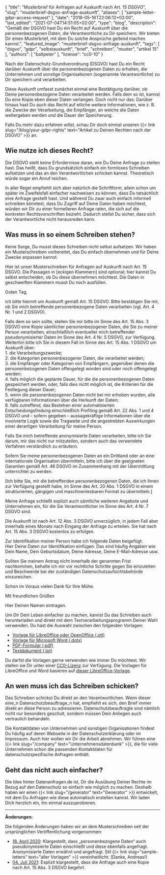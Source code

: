 {
    "title": "Musterbrief für Anfragen auf Auskunft nach Art. 15 DSGVO",
    "slug": "musterbrief-dsgvo-anfrage-auskunft",
    "aliases": [ "sample-letter-gdpr-access-request" ],
    "date": "2018-05-16T22:06:12+02:00",
    "last_edited": "2021-07-04T14:51:05+02:00",
    "type": "blog",
    "description": "Gemäß der DSGVO hast Du ein Recht auf Auskunft über die personenbezogenen Daten, die Verantwortliche zu Dir speichern. Wir bieten Dir einen Musterbrief, mit dem Du solche Ansprüche geltend machen kannst.",
    "featured_image": "musterbrief-dsgvo-anfrage-auskunft",
    "tags": [ "dsgvo", "gdpr", "selbstauskunft", "brief", "schreiben", "muster", "artikel 15" ],
    "authors": [ "baltpeter" ],
    "license": "cc0-10"
}

Nach der Datenschutz-Grundverordnung (DSGVO) hast Du ein Recht darüber Auskunft über die personenbezogenen Daten zu erhalten, die Unternehmen und sonstige Organisationen (sogenannte Verantwortliche) zu Dir speichern und verarbeiten.

Diese Auskunft umfasst zunächst einmal eine Bestätigung darüber, ob Deine personenbezogene Daten verarbeitet werden. Falls dem so ist, kannst Du eine Kopie eben dieser Daten verlangen. Doch nicht nur das: Darüber hinaus hast Du auch das Recht auf etliche weitere Informationen, wie z.&nbsp;B. die Zwecke der Verarbeitung, die Empfänger, an welche die Daten weitergeben werden und die Dauer der Speicherung.

Falls Du mehr dazu erfahren willst, schau Dir doch einmal unseren {{< link slug="/blog/your-gdpr-rights" text="Artikel zu Deinen Rechten nach der DSGVO" >}} an.

## Wie nutze ich dieses Recht?

Die DSGVO stellt keine Erfordernisse daran, wie Du Deine Anfrage zu stellen hast. Das heißt, dass Du grundsätzlich einfach ein formloses Schreiben aufsetzen und das an den Verantwortlichen schicken kannst. Theoretisch würde sogar ein Anruf reichen.

In aller Regel empfiehlt sich aber natürlich die Schriftform, allein schon um später im Zweifelsfall einfacher nachweisen zu können, dass Du tatsächlich eine Anfrage gestellt hast. Und während Du zwar auch einfach informell schreiben könntest, dass Du Zugriff auf Deine Daten haben möchtest, würden wir Dir zu einer formelleren Anfrage raten, die sich auf die konkreten Rechtsvorschriften bezieht. Dadurch stellst Du sicher, dass sich der Verantwortliche nicht herausreden kann.

## Was muss in so einem Schreiben stehen?

Keine Sorge, Du musst dieses Schreiben nicht selbst aufsetzen. Wir haben ein Musterschreiben vorbereitet, das Du einfach übernehmen und für Deine Zwecke anpassen kannst.

Hier ist unser Musterschreiben für Anfragen auf Auskunft nach Art. 15 DSGVO. Die Passagen in [eckigen Klammern] sind optional; hier kannst Du selbst entscheiden, ob Du diese übernehmen möchtest. Die Daten in <span class="blog-letter-fill-in">geschweiften Klammern</span> musst Du noch ausfüllen.

<div class="blog-letter">
<p>Guten Tag,</p>

<p>ich bitte hiermit um Auskunft gemäß Art. 15 DSGVO. Bitte bestätigen Sie mir, ob Sie mich betreffende personenbezogene Daten verarbeiten (vgl. Art. 4 Nr. 1 und 2 DSGVO).</p>

<p>Falls dem so sein sollte, stellen Sie mir bitte im Sinne des Art. 15 Abs. 3 DSGVO eine Kopie sämtlicher personenbezogener Daten, die Sie zu meiner Person verarbeiten, einschließlich eventueller mich betreffender pseudonymisierter Daten im Sinne des Art. 4 Nr. 5 DSGVO, zur Verfügung. Weiterhin bitte ich Sie in diesem Fall im Sinne des Art. 15 Abs. 1 DSGVO um Auskunft über:<br>
1. die Verarbeitungszwecke;<br>
2. die Kategorien personenbezogener Daten, die verarbeitet werden;<br>
3. die Empfänger oder Kategorien von Empfängern, gegenüber denen die personenbezogenen Daten offengelegt worden sind oder noch offengelegt werden;<br>
4. falls möglich die geplante Dauer, für die die personenbezogenen Daten gespeichert werden, oder, falls dies nicht möglich ist, die Kriterien für die Festlegung dieser Dauer;<br>
5. wenn die personenbezogenen Daten nicht bei mir erhoben wurden, alle verfügbaren Informationen über die Herkunft der Daten;<br>
6. falls zutreffend, das Bestehen einer automatisierten Entscheidungsfindung einschließlich Profiling gemäß Art. 22 Abs. 1 und 4 DSGVO und – sofern gegeben – aussagekräftige Informationen über die involvierte Logik sowie die Tragweite und die angestrebten Auswirkungen einer derartigen Verarbeitung für meine Person.</p>

<p>Falls Sie mich betreffende anonymisierte Daten verarbeiten, bitte ich Sie darum, mir das nicht nur mitzuteilen, sondern auch das verwendete Verfahren verständlich zu erläutern.</p>

<p>Sofern Sie meine personenbezogenen Daten an ein Drittland oder an eine internationale Organisation übermitteln, bitte ich über die geeigneten Garantien gemäß Art. 46 DSGVO im Zusammenhang mit der Übermittlung unterrichtet zu werden.</p>

<p>[Ich bitte Sie, mir die betreffenden personenbezogenen Daten, die ich Ihnen zur Verfügung gestellt habe, im Sinne des Art. 20 Abs. 1 DSGVO in einem strukturierten, gängigen und maschinenlesbaren Format zu übermitteln.]</p>

<p>Meine Anfrage schließt explizit auch sämtliche weiteren Angebote und Unternehmen ein, für die Sie Verantwortlicher im Sinne des Art. 4 Nr. 7 DSGVO sind.</p>

<p>Die Auskunft ist nach Art. 12 Abs. 3 DSGVO unverzüglich, in jedem Fall aber innerhalb eines Monats nach Eingang der Anfrage zu erteilen. Sie hat nach Art. 15 Abs. 3 DSGVO kostenlos zu erfolgen.</p>

<p>Zur Identifikation meiner Person habe ich folgende Daten beigefügt:<br>
<span class="blog-letter-fill-in">Hier Deine Daten zur Identifikation einfügen. Das sind häufig Angaben wie Dein Name, Dein Geburtsdatum, Deine Adresse, Deine E-Mail-Adresse usw.</span></p>

<p>Sollten Sie meinem Antrag nicht innerhalb der genannten Frist nachkommen, behalte ich mir vor rechtliche Schritte gegen Sie einzuleiten und Beschwerde bei der zuständigen Datenschutzaufsichtsbehörde einzureichen.</p>

<p>Schon im Voraus vielen Dank für Ihre Mühe.</p>

<p>Mit freundlichen Grüßen</p>

<p><span class="blog-letter-fill-in">Hier Deinen Namen eintragen.</span></p>
</div>

Um Dir Dein Leben einfacher zu machen, kannst Du das Schreiben auch herunterladen und direkt mit dem Textverarbeitungsprogramm Deiner Wahl verwenden. Du hast die Auswahl zwischen den folgenden Vorlagen:<!-- TODO: Host these ourselves and give them some nice buttons. -->

* [Vorlage für LibreOffice oder OpenOffice (.ott)](/downloads/musterschreiben-dsgvo-auskunft-datenanfragen.de.ott)
* [Vorlage für Microsoft Word (.dotx)](/downloads/musterschreiben-dsgvo-auskunft-datenanfragen.de.dotx)
* [PDF-Formular (.pdf)](/downloads/musterschreiben-dsgvo-auskunft-datenanfragen.de.pdf)
* [Textdokument (.txt)](/downloads/musterschreiben-dsgvo-auskunft-datenanfragen.de.txt)

Du darfst die Vorlagen gerne verwenden wie immer Du möchtest. Wir stellen sie Dir unter einer [CC0-Lizenz](https://creativecommons.org/publicdomain/zero/1.0/) zur Verfügung. Die Vorlagen für LibreOffice und Word basieren auf [dieser LibreOffice-Vorlage](https://extensions.libreoffice.org/templates/geschaeftsbrief-din-5008-2011-b-a4-ib).

## An wen muss ich das Schreiben schicken?

Das Schreiben schickst Du direkt an den Verantwortlichen. Wenn dieser eine_n Datenschutzbeauftrage_n hat, empfiehlt es sich, den Brief immer direkt an diese Person zu adressieren. Datenschutzbeauftragte sind nämlich nicht nur besonders geschult, sondern müssen Dein Anliegen auch vertraulich behandeln.

Die Kontaktdaten von Unternehmen und sonstigen Organisationen findest Du häufig auf deren Webseite in der Datenschutzerklärung oder im Impressum. Auch hier wollen wir Dir die Arbeit abnehmen. Wir führen eine {{< link slug="/company" text="Unternehmensdatenbank" >}}, die für viele Unternehmen schon die passenden Kontaktdaten für datenschutzspezifische Anfragen enthält.

## Geht das nicht auch einfacher?

Die Idee hinter Datenanfragen.de ist, Dir die Ausübung Deiner Rechte im Bezug auf den Datenschutz so einfach wie möglich zu machen. Deshalb haben wir einen {{< link slug="/generator" text="Generator" >}} entwickelt, mit dem Du Anfragen wie diese automatisch erstellen kannst. Wir laden Dich herzlich ein, ihn einmal auszuprobieren.

---

**Änderungen:**

Die folgenden Änderungen haben wir an dem Musterschreiben seit der ursprünglichen Veröffentlichung vorgenommen:

* [18. April 2020](https://github.com/datenanfragen/data/pull/562/commits/cde0c2a4943022a025e095a283b2043cf7c2ded0#diff-ba75fd411f4f897cf77f57d77aec0d64): Klargestellt, dass „personenbezogene Daten“ auch pseudonymisierte Daten einschließt und diese ebenfalls angefragt. Anonymisierte Daten erwähnt und angefragt. Stil {{< link slug="sample-letters" text="aller Vorlagen" >}} vereinheitlicht. (Danke, Andreas!)
* [04. Juli 2021](https://github.com/datenanfragen/data/pull/1167/commits/9195228ca2838b1c7fcc688b2dfb4d5439452913#diff-5c0a3fd30202ddb6e5a588275157e2ceb0e769b82959a8126c02a1b52f97b6ce): Explizit klargestellt, dass die Anfrage auch eine Kopie nach Art. 15 Abs. 3 DSGVO begehrt.
